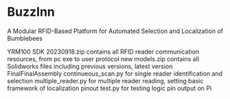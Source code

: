 # BuzzInn
A Modular RFID-Based Platform for Automated Selection and Localization of Bumblebees


YRM100 SDK 20230918.zip contains all RFID reader communication resources, from pc exe to user protocol
new models.zip contains all Solidworks files including previous versions, latest version FinalFinalAssembly
continueous_scan.py for single reader identification and selection
multiple_reader.py for multiple reader reading, setting basic framework of localization
pinout test.py for testing logic pin output on Pi
